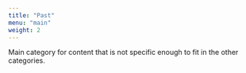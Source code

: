 ```yaml
---
title: "Past"
menu: "main"
weight: 2
---
```


Main category for content that is not specific enough to fit in the other categories.

